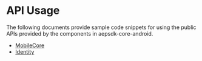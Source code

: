 # API Usage

The following documents provide sample code snippets for using the public APIs provided by the components in aepsdk-core-android.

- [MobileCore](./MobileCore.md)
- [Identity](./Identity.md)
